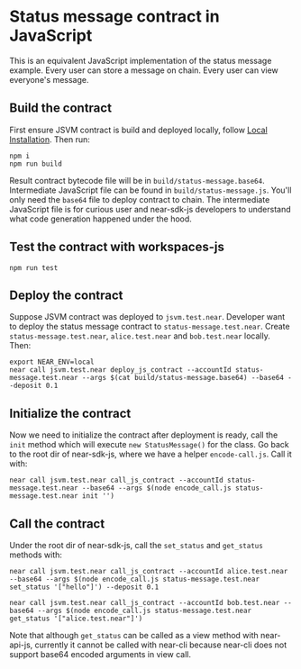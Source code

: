 # Status message contract in JavaScript

This is an equivalent JavaScript implementation of the status message example. Every user can store a message on chain. Every user can view everyone's message.

## Build the contract

First ensure JSVM contract is build and deployed locally, follow [Local Installation](https://github.com/near/near-sdk-js#local-installation). Then run:
```
npm i
npm run build
```

Result contract bytecode file will be in `build/status-message.base64`. Intermediate JavaScript file can be found in `build/status-message.js`. You'll only need the `base64` file to deploy contract to chain. The intermediate JavaScript file is for curious user and near-sdk-js developers to understand what code generation happened under the hood.

## Test the contract with workspaces-js
```
npm run test
```

## Deploy the contract

Suppose JSVM contract was deployed to `jsvm.test.near`. Developer want to deploy the status message contract to `status-message.test.near`. Create `status-message.test.near`, `alice.test.near` and `bob.test.near` locally. Then:

```
export NEAR_ENV=local
near call jsvm.test.near deploy_js_contract --accountId status-message.test.near --args $(cat build/status-message.base64) --base64 --deposit 0.1
```

## Initialize the contract

Now we need to initialize the contract after deployment is ready, call the `init` method which will execute `new StatusMessage()` for the class.
Go back to the root dir of near-sdk-js, where we have a helper `encode-call.js`. Call it with:

```
near call jsvm.test.near call_js_contract --accountId status-message.test.near --base64 --args $(node encode_call.js status-message.test.near init '')
```

## Call the contract
Under the root dir of near-sdk-js, call the `set_status` and `get_status` methods with:

```
near call jsvm.test.near call_js_contract --accountId alice.test.near --base64 --args $(node encode_call.js status-message.test.near set_status '["hello"]') --deposit 0.1

near call jsvm.test.near call_js_contract --accountId bob.test.near --base64 --args $(node encode_call.js status-message.test.near get_status '["alice.test.near"]')
```

Note that although `get_status` can be called as a view method with near-api-js, currently it cannot be called with near-cli because near-cli does not support base64 encoded arguments in view call. 
